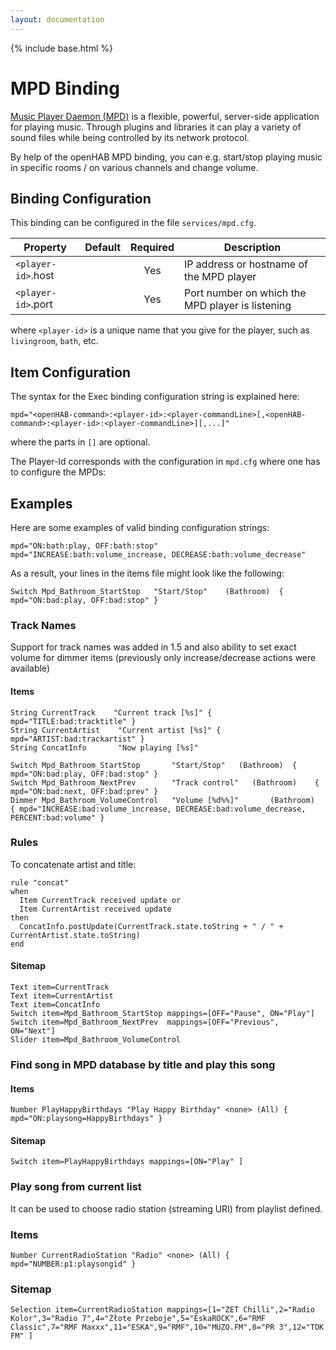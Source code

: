```yaml
---
layout: documentation
---
```


{% include base.html %}

# MPD Binding

[Music Player Daemon (MPD)](http://www.musicpd.org/) is a flexible, powerful, server-side application for playing music. Through plugins and libraries it can play a variety of sound files while being controlled by its network protocol. 

By help of the openHAB MPD binding, you can e.g. start/stop playing music in specific rooms / on various channels and change volume.

## Binding Configuration

This binding can be configured in the file `services/mpd.cfg`.


| Property | Default | Required | Description |
|----------|---------|:--------:|-------------|
| `<player-id>`.host | |  Yes   | IP address or hostname of the MPD player |
| `<player-id>`.port | |  Yes   | Port number on which the MPD player is listening |

where `<player-id>` is a unique name that you give for the player, such as `livingroom`, `bath`, etc.

## Item Configuration

The syntax for the Exec binding configuration string is explained here:

```
mpd="<openHAB-command>:<player-id>:<player-commandLine>[,<openHAB-command>:<player-id>:<player-commandLine>][,...]"
```

where the parts in `[]` are optional.

The Player-Id corresponds with the configuration in `mpd.cfg` where one has to configure the MPDs:

## Examples

Here are some examples of valid binding configuration strings:

```
mpd="ON:bath:play, OFF:bath:stop"
mpd="INCREASE:bath:volume_increase, DECREASE:bath:volume_decrease"
```

As a result, your lines in the items file might look like the following:

```
Switch Mpd_Bathroom_StartStop	"Start/Stop"	(Bathroom)	{ mpd="ON:bad:play, OFF:bad:stop" }
```

### Track Names

Support for track names was added in 1.5 and also ability to set exact volume for dimmer items (previously only increase/decrease actions were available)

#### Items

```
String CurrentTrack    "Current track [%s]" { mpd="TITLE:bad:tracktitle" }
String CurrentArtist    "Current artist [%s]" { mpd="ARTIST:bad:trackartist" }
String ConcatInfo       "Now playing [%s]"

Switch Mpd_Bathroom_StartStop       "Start/Stop"   (Bathroom)  { mpd="ON:bad:play, OFF:bad:stop" }
Switch Mpd_Bathroom_NextPrev        "Track control"   (Bathroom)    { mpd="ON:bad:next, OFF:bad:prev" } 
Dimmer Mpd_Bathroom_VolumeControl   "Volume [%d%%]"       (Bathroom)  { mpd="INCREASE:bad:volume_increase, DECREASE:bad:volume_decrease, PERCENT:bad:volume" }
```

### Rules 

To concatenate artist and title:

```
rule "concat"
when
  Item CurrentTrack received update or
  Item CurrentArtist received update
then
  ConcatInfo.postUpdate(CurrentTrack.state.toString + " / " + CurrentArtist.state.toString)
end
```

#### Sitemap

```
Text item=CurrentTrack
Text item=CurrentArtist
Text item=ConcatInfo
Switch item=Mpd_Bathroom_StartStop mappings=[OFF="Pause", ON="Play"]
Switch item=Mpd_Bathroom_NextPrev  mappings=[OFF="Previous", ON="Next"]
Slider item=Mpd_Bathroom_VolumeControl
```

### Find song in MPD database by title and play this song

#### Items

```
Number PlayHappyBirthdays "Play Happy Birthday" <none> (All) { mpd="ON:playsong=HappyBirthdays" }
```

#### Sitemap

```
Switch item=PlayHappyBirthdays mappings=[ON="Play" ]
```

### Play song from current list

It can be used to choose radio station (streaming URI) from playlist defined.

###  Items

```
Number CurrentRadioStation "Radio" <none> (All) { mpd="NUMBER:p1:playsongid" }
```

### Sitemap

```
Selection item=CurrentRadioStation mappings=[1="ZET Chilli",2="Radio Kolor",3="Radio 7",4="Złote Przeboje",5="EskaROCK",6="RMF Classic",7="RMF Maxxx",11="ESKA",9="RMF",10="MUZO.FM",8="PR 3",12="TOK FM" ]
```
